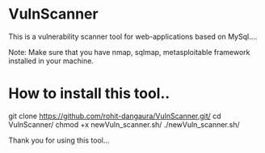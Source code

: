 # VulnScanner
This is a vulnerability scanner tool for web-applications based on MySql....

Note: Make sure that you have nmap, sqlmap, metasploitable framework installed in your machine.

# How to install this tool..
  git clone https://github.com/rohit-dangaura/VulnScanner.git/
  cd VulnScanner/
  chmod +x newVuln_scanner.sh/
  ./newVuln_scanner.sh/

Thank you for using this tool...
